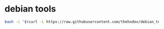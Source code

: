 # debian tools

```bash
bash -c "$(curl -L https://raw.githubusercontent.com/thehxdev/debian_tools/main/install.sh)"
```
